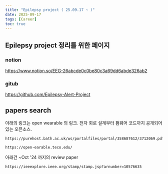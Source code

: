 ```yaml
---
title: "Epilepsy project ( 25.09.17 ~ )"
date: 2025-09-17
tags: [Career]
toc: true
---
```


## Epilepsy project 정리를 위한 페이지

### notion
 https://www.notion.so/EEG-26abcde0c0be80c3a69dd6abde326ab2

### gitub
 https://github.com/Epilepsy-Alert-Project

## papers search

아래의 링크는 open wearable 의 링크. 전자 회로 설계부터 펌웨어 코드까지 공개되어 있는 오픈소스.
 ```
 https://purehost.bath.ac.uk/ws/portalfiles/portal/358687612/3712069.pdf

 https://open-earable.teco.edu/
 ```

 아래건 ~Oct '24 까지의 review paper
```
https://ieeexplore.ieee.org/stamp/stamp.jsp?arnumber=10576635
```
